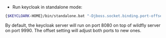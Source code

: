 
* Run keycloak in standalone mode:

```sh
{$KEYCLOARK-HOME}/bin/standalone.bat "-Djboss.socket.binding.port-offset=1616"
```

By default, the keycloak server will run on port 8080 on top of wildfly server on port 9990. The offset setting will adjust both ports to new ones.
